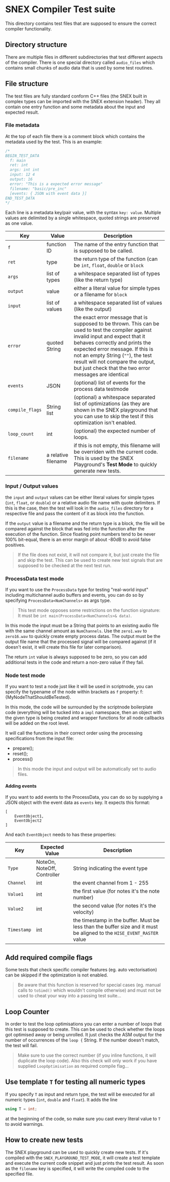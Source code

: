 
# SNEX Compiler Test suite

This directory contains test files that are supposed to ensure the correct compiler functionality.

## Directory structure

There are multiple files in different subdirectories that test different aspects of the compiler. There is one special directory called `audio_files` which contains small chunks of audio data that is used by some test routines.

## File structure

The test files are fully standard conform C++ files (the SNEX built in complex types can be imported with the SNEX extension header). They all contain one entry function and some metadata about the input and expected result.

### File metadata

At the top of each file there is a comment block which contains the metadata used by the test. This is an example:

```cpp
/*
BEGIN_TEST_DATA
  f: main
  ret: int
  args: int int
  input: 12 4
  output: 16
  error: "This is a expected error message"
  filename: "basic/pre_inc"
  [events: { JSON with event data }]
END_TEST_DATA
*/
```

Each line is a metadata key/pair value, with the syntax `key: value`. Multiple values are delimited by a single whitespace, quoted strings are preserved as one value.


| Key | Value | Description |
| --- | --- | --- |
| `f` | function ID | The name of the entry function that is supposed to be called. |
| `ret` | type  | the return type of the function (can be `int`, `float`, `double` or `block` |
| `args` | list of types | a whitespace separated list of types (like the return type) |
| `output` | value | either a literal value for simple types or a filename for `block`
| `input` | list of values | a whitespace separated list of values (like the output) |
| `error` | quoted String | the exact error message that is supposed to be thrown. This can be used to test the compiler against invalid input and expect that it behaves correctly and prints the expected error message. If this is not an empty String (`""`), the test result will not compare the output, but just check that the two error messages are identical |
| `events` | JSON | (optional) list of events for the process data testmode
| `compile_flags` | String list | (optional) a whitespace separated list of optimizations (as they are shown in the SNEX playground that you can use to skip the test if this optimization isn't enabled. |
| `loop_count` | int | (optional) the expected number of loops. | 
| `filename` | a relative filename | if this is not empty, this filename will be overriden with the current code. This is used by the SNEX Playground's **Test Mode** to quickly generate new tests. |


### Input / Output values

the `input` and `output` values can be either literal values for simple types (`int`, `float`, or `double`) or a relative audio file name with quote delimiters. If this is the case, then the test will look in the `audio_files` directory for a respective file and pass the content of it as block into the function.

If the `output` value is a filename and the return type is a block, the file will be compared against the block that was fed into the function after the execution of the function. Since floating point numbers tend to be never 100% bit-equal, there is an error margin of about -80dB to avoid false positives.

> If the file does not exist, it will not compare it, but just create the file and skip the test. This can be used to create new test signals that are supposed to be checked at 
the next test run.

### ProcessData test mode

If you want to use the `ProcessData` type for testing "real-world input" including multichannel audio buffers and events, you can do so by specifying `ProcessData<NumChannels>` as args type. 

> This test mode opposes some restrictions on the function signature:  
> It must be `int main(ProcessData<NumChannels>& data)`.

In this mode the input must be a String that points to an existing audio file with the same channel amount as `NumChannels`. Use the `zero1.wav` to `zero16.wav` to quickly create empty process datas. The output must be the output file name that the processed signal will be compared against (if it doesn't exist, it will create this file for later comparison).

The return `int` value is always supposed to be zero, so you can add additional tests in the code and return a non-zero value if they fail.

### Node test mode

If you want to test a node just like it will be used in scriptnode, you can specify the 
typename of the node within brackets as `f` property: f: {MyNodeThatShouldBeTested}.

In this mode, the code will be surrounded by the scriptnode boilerplate code (everything will be tucked into a `impl` namespace, then an object with the given type is being created and wrapper functions for all node callbacks will be added on the root level.

It will call the functions in their correct order using the processing specifications from the input file:

- prepare();
- reset();
- process()

> In this mode the input and output will be automatically set to audio files.

#### Adding events

If you want to add events to the ProcessData, you can do so by supplying a JSON object with the event data as `events` key. It expects this format:

```
[
	EventObject1,
	EventObject2
]
```

And each `EventObject` needs to has these properties:

| Key | Expected Value | Description |
| --- | ---------- | --------- |
| `Type` | NoteOn, NoteOff, Controller | String indicating the event type |
| `Channel` | int | the event channel from 1 - 255 |
| `Value1` | int | the first value (for notes it's the note number) |
| `Value2` | int | the second value (for notes it's the velocity) |
| `Timestamp` | int | the timestamp in the buffer. Must be less than the buffer size and it must be aligned to the `HISE_EVENT_RASTER` value |

## Add required compile flags

Some tests that check specific compiler features (eg. auto vectorisation) can be skipped if the optimization is not enabled.

> Be aware that this function is reserved for special cases (eg. manual calls to `toSimd()` which wouldn't compile otherwise) and must not be used to cheat your way into a passing test suite...

## Loop Counter

In order to test the loop optimisations you can enter a number of loops that this test is supposed to create. This can be used to check whether the loops got optimised away or being unrolled. It just checks the ASM output for the number of occurrences of the `loop {` String. If the number doesn't match, the test will fail.

> Make sure to use the correct number (if you inline functions, it will duplicate the loop code). Also this check will only work if you have supplied `LoopOptimisation` as required compile flag...

## Use template `T` for testing all numeric types

If you specify `T` as input and return type, the test will be executed for all numeric types (`int`, `double` and `float`). It adds the line 

```cpp
using T = int;
```

at the beginning of the code, so make sure you cast every literal value to `T` to avoid warnings.

## How to create new tests

The SNEX playground can be used to quickly create new tests. If it's compiled with the `SNEX_PLAYGROUND_TEST_MODE`, it will create a test template and execute the current code snippet and just prints the test result. As soon as the `filename` key is specified, it will write the compiled code to the specified file.
